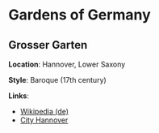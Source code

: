 # Gardens of Germany

## Grosser Garten
**Location**: Hannover, Lower Saxony

**Style**: Baroque (17th century)

**Links**:
* [Wikipedia (de)](https://de.wikipedia.org/wiki/Gro%C3%9Fer_Garten_(Hannover))
* [City Hannover](https://www.hannover.de/Herrenhausen/Herrenh%C3%A4user-G%C3%A4rten/Gro%C3%9Fer-Garten)
